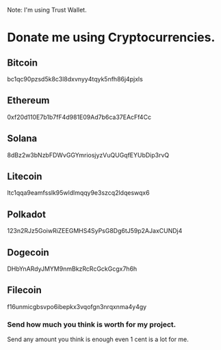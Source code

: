 Note: I'm using Trust Wallet.

# Donate me using Cryptocurrencies.

## Bitcoin
bc1qc90pzsd5k8c3l8dxvnyy4tqyk5nfh86j4pjxls

## Ethereum
0xf20d110E7b1b7fF4d981E09Ad7b6ca37EAcFf4Cc

## Solana
8dBz2w3bNzbFDWvGGYmriosjyzVuQUGqfEYUbDip3rvQ

## Litecoin
ltc1qqa9eamfsslk95wldlmqqy9e3szcq2ldqeswqx6

## Polkadot
123n2RJz5GoiwRiZEEGMHS4SyPsG8Dg6tJ59p2AJaxCUNDj4

## Dogecoin
DHbYnARdyJMYM9nmBkzRcRcGckGcgx7h6h

## Filecoin
f16unmicgbsvpo6ibepkx3vqofgn3nrqxnma4y4gy

### Send how much you think is worth for my project.
Send any amount you think is enough even 1 cent is a lot for me.